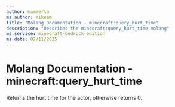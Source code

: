 ```yaml
---
author: mammerla
ms.author: mikeam
title: "Molang Documentation - minecraft:query_hurt_time"
description: "Describes the minecraft:query_hurt_time molang"
ms.service: minecraft-bedrock-edition
ms.date: 02/11/2025 
---
```


# Molang Documentation - minecraft:query_hurt_time

Returns the hurt time for the actor, otherwise returns 0.
